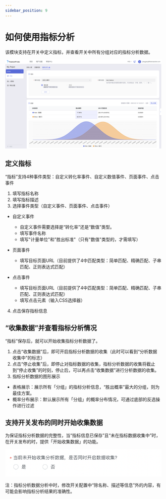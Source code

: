 ```yaml
---
sidebar_position: 9
---
```


# 如何使用指标分析

该模块支持在开关中定义指标，并查看开关中所有分组对应的指标分析数据。

![metric analysis screenshot](/metric_analysis.png)

## 定义指标

“指标”支持4种事件类型：自定义转化率事件、自定义数值事件、页面事件、点击事件

1. 填写指标名称
2. 填写指标描述
3. 选择事件类型（自定义事件、页面事件、点击事件）

  - 自定义事件
 
    + 自定义事件需要选择是“转化率”还是“数值”类型。
    + 填写事件名称
    + 填写"计量单位"和"胜出标准"（只有"数值"类型的，才需填写）
  
  - 页面事件
 
    + 填写目标页面URL（目前提供了4中匹配类型：简单匹配、精确匹配、子串匹配、正则表达式匹配）
   
  - 点击事件
 
    + 填写目标页面URL（目前提供了4中匹配类型：简单匹配、精确匹配、子串匹配、正则表达式匹配）
    + 填写点击元素（输入CSS选择器）   
   
4. 点击保存指标信息

## “收集数据”并查看指标分析情况

“指标”保存后，就可以开始收集指标分析数据了。

1. 点击“收集数据”后，即可开启指标分析数据的收集（此时可以看到“分析数据收集中”的标志）
2. 点击“停止收集”后，即停止对指标数据的收集，指标分析数据的收集将截止到“停止收集”的时刻，停止后，可以再点击“收集数据”进行分析数据的收集。
3. 指标分析数据的图形展示

  - 表格展示：展示所有「分组」的指标分析信息，“胜出概率”最大的分组，则为最佳方案。
  - 概率分布展示：默认展示所有「分组」的概率分布情况，可通过底部的反选操作进行过滤

## 支持开关发布的同时开始收集数据

为保证指标分析数据的完整性，当“指标信息已保存”且“未在指标数据收集中”时，在开关发布的时，提供「开始收集数据」的功能。

![publish metric screenshot](/publish_metric.png)

注：指标分析数据分析中时，修改开关配置中“除名称、描述等信息”外的内容，有可能会影响指标分析结果的准确性。
